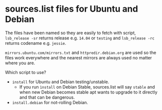 sources.list files for Ubuntu and Debian
========================================

The files have been named so they are easily to fetch with script,
`lsb_release -sr` returns release e.g. `14.04` or `testing` and
`lsb_release -rc` returns codename e.g. `jessie`.

`mirrors.ubuntu.com/mirrors.txt` and `httpredir.debian.org` are used so
the files work everywhere and the nearest mirrors are always used no matter
where you are.

Which script to use?

* `install` for Ubuntu and Debian testing/unstable.
    * If you run `ìnstall` on Debian Stable, sources.list will say
      `stable` and when new Debian becomes stable apt wants to
      upgrade to it directly and that can be dangerous.
* `install.debian` for not-rolling Debian.
